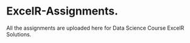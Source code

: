 # ExcelR-Assignments.
All the assignments are uploaded here for Data Science Course ExcelR Solutions.

